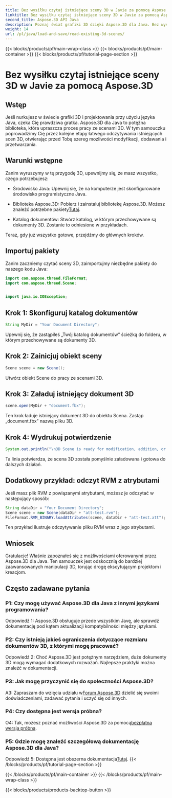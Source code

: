 ```yaml
---
title: Bez wysiłku czytaj istniejące sceny 3D w Javie za pomocą Aspose.3D
linktitle: Bez wysiłku czytaj istniejące sceny 3D w Javie za pomocą Aspose.3D
second_title: Aspose.3D API Java
description: Poznaj świat grafiki 3D dzięki Aspose.3D dla Java. Bez wysiłku czytaj i manipuluj istniejącymi scenami 3D.
weight: 14
url: /pl/java/load-and-save/read-existing-3d-scenes/
---
```


{{< blocks/products/pf/main-wrap-class >}}
{{< blocks/products/pf/main-container >}}
{{< blocks/products/pf/tutorial-page-section >}}

# Bez wysiłku czytaj istniejące sceny 3D w Javie za pomocą Aspose.3D

## Wstęp

Jeśli nurkujesz w świecie grafiki 3D i projektowania przy użyciu języka Java, czeka Cię prawdziwa gratka. Aspose.3D dla Java to potężna biblioteka, która upraszcza proces pracy ze scenami 3D. W tym samouczku poprowadzimy Cię przez kolejne etapy łatwego odczytywania istniejących scen 3D, otwierając przed Tobą szereg możliwości modyfikacji, dodawania i przetwarzania.

## Warunki wstępne

Zanim wyruszymy w tę przygodę 3D, upewnijmy się, że masz wszystko, czego potrzebujesz:

- Środowisko Java: Upewnij się, że na komputerze jest skonfigurowane środowisko programistyczne Java.

-  Biblioteka Aspose.3D: Pobierz i zainstaluj bibliotekę Aspose.3D. Możesz znaleźć potrzebne pakiety[Tutaj](https://releases.aspose.com/3d/java/).

- Katalog dokumentów: Stwórz katalog, w którym przechowywane są dokumenty 3D. Zostanie to odniesione w przykładach.

Teraz, gdy już wszystko gotowe, przejdźmy do głównych kroków.

## Importuj pakiety

Zanim zaczniemy czytać sceny 3D, zaimportujmy niezbędne pakiety do naszego kodu Java:

```java
import com.aspose.threed.FileFormat;
import com.aspose.threed.Scene;


import java.io.IOException;
```

## Krok 1: Skonfiguruj katalog dokumentów

```java
String MyDir = "Your Document Directory";
```

Upewnij się, że zastąpiłeś „Twój katalog dokumentów” ścieżką do folderu, w którym przechowywane są dokumenty 3D.

## Krok 2: Zainicjuj obiekt sceny

```java
Scene scene = new Scene();
```

Utwórz obiekt Scene do pracy ze scenami 3D.

## Krok 3: Załaduj istniejący dokument 3D

```java
scene.open(MyDir + "document.fbx");
```

Ten krok ładuje istniejący dokument 3D do obiektu Scena. Zastąp „document.fbx” nazwą pliku 3D.

## Krok 4: Wydrukuj potwierdzenie

```java
System.out.println("\n3D Scene is ready for modification, addition, or processing purposes.");
```

Ta linia potwierdza, że scena 3D została pomyślnie załadowana i gotowa do dalszych działań.

## Dodatkowy przykład: odczyt RVM z atrybutami

Jeśli masz plik RVM z powiązanymi atrybutami, możesz je odczytać w następujący sposób:

```java
String dataDir = "Your Document Directory";
Scene scene = new Scene(dataDir + "att-test.rvm");
FileFormat.RVM_BINARY.loadAttributes(scene, dataDir + "att-test.att");
```

Ten przykład ilustruje odczytywanie pliku RVM wraz z jego atrybutami.

## Wniosek

Gratulacje! Właśnie zapoznałeś się z możliwościami oferowanymi przez Aspose.3D dla Java. Ten samouczek jest odskocznią do bardziej zaawansowanych manipulacji 3D, torując drogę ekscytującym projektom i kreacjom.

## Często zadawane pytania

### P1: Czy mogę używać Aspose.3D dla Java z innymi językami programowania?

Odpowiedź 1: Aspose.3D obsługuje przede wszystkim Javę, ale sprawdź dokumentację pod kątem aktualizacji kompatybilności między językami.

### P2: Czy istnieją jakieś ograniczenia dotyczące rozmiaru dokumentów 3D, z którymi mogę pracować?

Odpowiedź 2: Choć Aspose.3D jest potężnym narzędziem, duże dokumenty 3D mogą wymagać dodatkowych rozważań. Najlepsze praktyki można znaleźć w dokumentacji.

### P3: Jak mogę przyczynić się do społeczności Aspose.3D?

 A3: Zapraszam do wzięcia udziału w[Forum Aspose.3D](https://forum.aspose.com/c/3d/18) dzielić się swoimi doświadczeniami, zadawać pytania i uczyć się od innych.

### P4: Czy dostępna jest wersja próbna?

 O4: Tak, możesz poznać możliwości Aspose.3D za pomocą[bezpłatna wersja próbna](https://releases.aspose.com/).

### P5: Gdzie mogę znaleźć szczegółową dokumentację Aspose.3D dla Java?

Odpowiedź 5: Dostępna jest obszerna dokumentacja[Tutaj](https://reference.aspose.com/3d/java/).
{{< /blocks/products/pf/tutorial-page-section >}}

{{< /blocks/products/pf/main-container >}}
{{< /blocks/products/pf/main-wrap-class >}}

{{< blocks/products/products-backtop-button >}}

